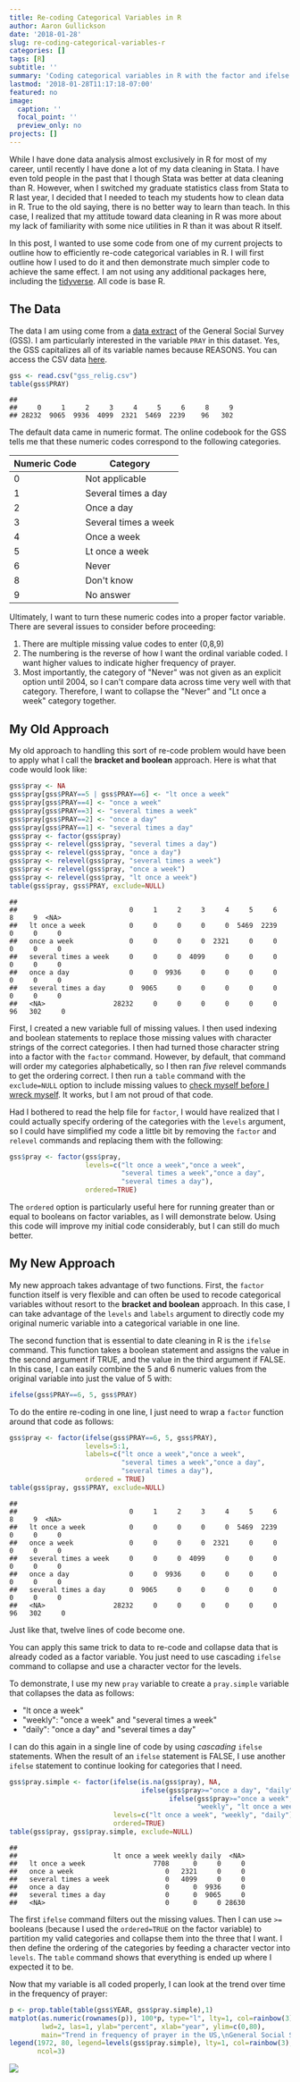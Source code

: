 ```yaml
---
title: Re-coding Categorical Variables in R
author: Aaron Gullickson
date: '2018-01-28'
slug: re-coding-categorical-variables-r
categories: []
tags: [R]
subtitle: ''
summary: 'Coding categorical variables in R with the factor and ifelse command'
lastmod: '2018-01-28T11:17:18-07:00'
featured: no
image:
  caption: ''
  focal_point: ''
  preview_only: no
projects: []
---
```


While I have done data analysis almost exclusively in R for most of my career, until recently I have done a lot of my data cleaning in Stata. I have even told people in the past that I though Stata was better at data cleaning than R. However, when I switched my graduate statistics class from Stata to R last year, I decided that I needed to teach my students how to clean data in R. True to the old saying, there is no better way to learn than teach. In this case, I realized that my attitude toward data cleaning in R was more about my lack of familiarity with some nice utilities in R than it was about R itself. 

In this post, I wanted to use some code from one of my current projects to outline how to efficiently re-code categorical variables in R. I will first outline how I used to do it and then demonstrate much simpler code to achieve the same effect. I am not using any additional packages here, including the [tidyverse](https://www.tidyverse.org/). All code is base R.

## The Data

The data I am using come from a [data extract](https://gssdataexplorer.norc.org/projects/40124) of the General Social Survey (GSS). I am particularly interested in the variable `PRAY` in this dataset. Yes, the GSS capitalizes all of its variable names because REASONS. You can access the CSV data [here](/other/gss_relig.csv). 


```r
gss <- read.csv("gss_relig.csv")
table(gss$PRAY)
```

```
## 
##     0     1     2     3     4     5     6     8     9 
## 28232  9065  9936  4099  2321  5469  2239    96   302
```

The default data came in numeric format. The online codebook for the GSS tells me that these numeric codes correspond to the following categories. 

Numeric Code | Category
-------------|---------------------------------------------
0            | Not applicable
1            | Several times a day
2            | Once a day
3            | Several times a week
4            | Once a week
5            | Lt once a week
6            | Never
8            | Don't know
9            | No answer

Ultimately, I want to turn these numeric codes into a proper factor variable. There are several issues to consider before proceeding:

1. There are multiple missing value codes to enter (0,8,9)
2. The numbering is the reverse of how I want the ordinal variable coded. I want higher values to indicate higher frequency of prayer.
3. Most importantly, the category of "Never" was not given as an explicit option until 2004, so I can't compare data across time very well with that category. Therefore, I want to collapse the "Never" and "Lt once a week" category together. 

## My Old Approach

My old approach to handling this sort of re-code problem would have been to apply what I call the **bracket and boolean** approach. Here is what that code would look like: 


```r
gss$pray <- NA
gss$pray[gss$PRAY==5 | gss$PRAY==6] <- "lt once a week"
gss$pray[gss$PRAY==4] <- "once a week"
gss$pray[gss$PRAY==3] <- "several times a week"
gss$pray[gss$PRAY==2] <- "once a day"
gss$pray[gss$PRAY==1] <- "several times a day"
gss$pray <- factor(gss$pray)
gss$pray <- relevel(gss$pray, "several times a day")
gss$pray <- relevel(gss$pray, "once a day")
gss$pray <- relevel(gss$pray, "several times a week")
gss$pray <- relevel(gss$pray, "once a week")
gss$pray <- relevel(gss$pray, "lt once a week")
table(gss$pray, gss$PRAY, exclude=NULL)
```

```
##                       
##                            0     1     2     3     4     5     6     8     9  <NA>
##   lt once a week           0     0     0     0     0  5469  2239     0     0     0
##   once a week              0     0     0     0  2321     0     0     0     0     0
##   several times a week     0     0     0  4099     0     0     0     0     0     0
##   once a day               0     0  9936     0     0     0     0     0     0     0
##   several times a day      0  9065     0     0     0     0     0     0     0     0
##   <NA>                 28232     0     0     0     0     0     0    96   302     0
```

First, I created a new variable full of missing values. I then used indexing and boolean statements to replace those missing values with character strings of the correct categories. I then had turned those character string into a factor with the `factor` command. However, by default, that command will order my categories alphabetically, so I then ran *five* relevel commands to get the ordering correct. I then run a `table` command with the `exclude=NULL` option to include missing values to [check myself before I wreck myself](https://www.youtube.com/watch?v=bCY9L3Xidoo). It works, but I am not proud of that code. 

Had I bothered to read the help file for `factor`, I would have realized that I could actually specify ordering of the categories with the `levels` argument, so I could have simplified my code a little bit by removing the `factor` and `relevel` commands and replacing them with the following:


```r
gss$pray <- factor(gss$pray,
                   levels=c("lt once a week","once a week",
                            "several times a week","once a day",
                            "several times a day"),
                   ordered=TRUE)
```

The `ordered` option is particularly useful here for running greater than or equal to booleans on factor variables, as I will demonstrate below. Using this code will improve my initial code considerably, but I can still do much better. 

## My New Approach

My new approach takes advantage of two functions. First, the `factor` function itself is very flexible and can often be used to recode categorical variables without resort to the **bracket and boolean** approach. In this case, I can take advantage of the `levels` and `labels` argument to directly code my original numeric variable into a categorical variable in one line. 

The second function that is essential to date cleaning in R is the `ifelse` command. This function takes a boolean statement and assigns the value in the second argument if TRUE, and the value in the third argument if FALSE. In this case, I can easily combine the 5 and 6 numeric values from the original variable into just the value of 5 with:


```r
ifelse(gss$PRAY==6, 5, gss$PRAY)
```

To do the entire re-coding in one line, I just need to wrap a `factor` function around that code as follows: 


```r
gss$pray <- factor(ifelse(gss$PRAY==6, 5, gss$PRAY), 
                   levels=5:1,
                   labels=c("lt once a week","once a week",
                            "several times a week","once a day",
                            "several times a day"), 
                   ordered = TRUE)
table(gss$pray, gss$PRAY, exclude=NULL)
```

```
##                       
##                            0     1     2     3     4     5     6     8     9  <NA>
##   lt once a week           0     0     0     0     0  5469  2239     0     0     0
##   once a week              0     0     0     0  2321     0     0     0     0     0
##   several times a week     0     0     0  4099     0     0     0     0     0     0
##   once a day               0     0  9936     0     0     0     0     0     0     0
##   several times a day      0  9065     0     0     0     0     0     0     0     0
##   <NA>                 28232     0     0     0     0     0     0    96   302     0
```

Just like that, twelve lines of code become one. 

You can apply this same trick to data to re-code and collapse data that is already coded as a factor variable. You just need to use cascading `ifelse` command to collapse and use a character vector for the levels.

To demonstrate, I use my new `pray` variable to create a `pray.simple` variable that collapses the data as follows:

- "lt once a week"
- "weekly": "once a week" and "several times a week"
- "daily": "once a day" and "several times a day"

I can do this again in a single line of code by using *cascading* `ifelse` statements. When the result of an `ifelse` statement is FALSE, I use another `ifelse` statement to continue looking for categories that I need. 


```r
gss$pray.simple <- factor(ifelse(is.na(gss$pray), NA,
                                 ifelse(gss$pray>="once a day", "daily",
                                        ifelse(gss$pray>="once a week",
                                               "weekly", "lt once a week"))),
                          levels=c("lt once a week", "weekly", "daily"), 
                          ordered=TRUE)
table(gss$pray, gss$pray.simple, exclude=NULL)
```

```
##                       
##                        lt once a week weekly daily  <NA>
##   lt once a week                 7708      0     0     0
##   once a week                       0   2321     0     0
##   several times a week              0   4099     0     0
##   once a day                        0      0  9936     0
##   several times a day               0      0  9065     0
##   <NA>                              0      0     0 28630
```

The first `ifelse` command filters out the missing values. Then I can use `>=` booleans (because I used the `ordered=TRUE` on the factor variable) to partition my valid categories and collapse them into the three that I want. I then define the ordering of the categories by feeding a character vector into `levels`. The `table` command shows that everything is ended up where I expected it to be. 

Now that my variable is all coded properly, I can look at the trend over time in the frequency of prayer:


```r
p <- prop.table(table(gss$YEAR, gss$pray.simple),1)
matplot(as.numeric(rownames(p)), 100*p, type="l", lty=1, col=rainbow(3),
        lwd=2, las=1, ylab="percent", xlab="year", ylim=c(0,80),
        main="Trend in frequency of prayer in the US,\nGeneral Social Survey")
legend(1972, 80, legend=levels(gss$pray.simple), lty=1, col=rainbow(3),
       ncol=3)
```

![](/img/trend-1.png)
